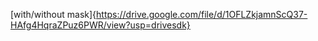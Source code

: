 

[with/without mask]{https://drive.google.com/file/d/1OFLZkjamnScQ37-HAfg4HqraZPuz6PWR/view?usp=drivesdk}
